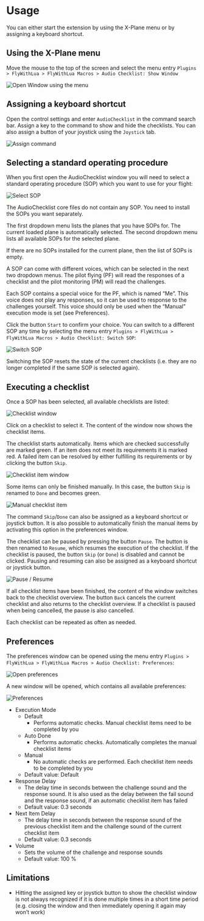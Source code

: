 # Usage
You can either start the extension by using the X-Plane menu or by assigning a keyboard shortcut.

## Using the X-Plane menu
Move the mouse to the top of the screen and select the menu entry `Plugins > FlyWithLua > FlyWithLua Macros > Audio Checklist: Show Window`

![Open Window using the menu](images/OpenWindow_Macro.png)

## Assigning a keyboard shortcut
Open the control settings and enter `AudioChecklist` in the command search bar. Assign a key to the command to show and hide the checklists. You can also assign a button of your joystick using the `Joystick` tab.

![Assign command](images/Commands.png)

## Selecting a standard operating procedure
When you first open the AudioChecklist window you will need to select a standard operating procedure (SOP) which you want to use for your flight:

![Select SOP](images/SelectSOP.png)

The AudioChecklist core files do not contain any SOP. You need to install the SOPs you want separately.

The first dropdown menu lists the planes that you have SOPs for. The current loaded plane is automatically selected. The second dropdown menu lists all available SOPs for the selected plane.

If there are no SOPs installed for the current plane, then the list of SOPs is empty.

A SOP can come with different voices, which can be selected in the next two dropdown menus. The pilot flying (PF) will read the responses of a checklist and the pilot monitoring (PM) will read the challenges.

Each SOP contains a special voice for the PF, which is named “Me”. This voice does not play any responses, so it can be used to response to the challenges yourself. This voice should only be used when the “Manual” execution mode is set (see Preferences).

Click the button `Start` to confirm your choice. You can switch to a different SOP any time by selecting the menu entry `Plugins > FlyWithLua > FlyWithLua Macros > Audio Checklist: Switch SOP`:

![Switch SOP](images/SwitchSOP.png)

Switching the SOP resets the state of the current checklists (i.e. they are no longer completed if the same SOP is selected again).

## Executing a checklist

Once a SOP has been selected, all available checklists are listed:

![Checklist window](images/ChecklistWindow.png)

Click on a checklist to select it. The content of the window now shows the checklist items.

The checklist starts automatically. Items which are checked successfully are marked green. If an item does not meet its requirements it is marked red. A failed item can be resolved by either fulfilling its requirements or by clicking the button `Skip`.

![Checklist item window](images/ChecklistItemWindow.png)

Some items can only be finished manually. In this case, the button `Skip` is renamed to `Done` and becomes green.

![Manual checklist item](images/ManualChecklistItem.png)

The command `Skip`/`Done` can also be assigned as a keyboard shortcut or joystick button. It is also possible to automatically finish the manual items by activating this option in the preferences window.

The checklist can be paused by pressing the button `Pause`. The button is then renamed to `Resume`, which resumes the execution of the checklist. If the checklist is paused, the button `Skip` (or `Done`) is disabled and cannot be clicked. Pausing and resuming can also be assigned as a keyboard shortcut or joystick button.

![Pause / Resume](images/PauseResume.png)

If all checklist items have been finished, the content of the window switches back to the checklist overview. The button `Back` cancels the current checklist and also returns to the checklist overview. If a checklist is paused when being cancelled, the pause is also cancelled.

Each checklist can be repeated as often as needed.

## Preferences

The preferences window can be opened using the menu entry `Plugins > FlyWithLua > FlyWithLua Macros > Audio Checklist: Preferences`:

![Open preferences](images/OpenPreferences.png)

A new window will be opened, which contains all available preferences:

![Preferences](images/Preferences.png)

* Execution Mode
  * Default
    * Performs automatic checks. Manual checklist items need to be completed by you
  * Auto Done
    * Performs automatic checks. Automatically completes the manual checklist items
  * Manual
    * No automatic checks are performed. Each checklist item needs to be completed by you
  * Default value: Default
* Response Delay
  * The delay time in seconds between the challenge sound and the response sound. It is also used as the delay between the fail sound and the response sound, if an automatic checklist item has failed
  * Default value: 0.3 seconds
* Next Item Delay
  * The delay time in seconds between the response sound of the previous checklist item and the challenge sound of the current checklist item
  * Default value: 0.3 seconds
* Volume
  * Sets the volume of the challenge and response sounds
  * Default value: 100 %

## Limitations
* Hitting the assigned key or joystick button to show the checklist window is not always recognized if it is done multiple times in a short time period (e.g. closing the window and then immediately opening it again may won’t work)
